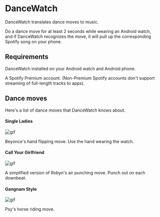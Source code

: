 # DanceWatch

DanceWatch translates dance moves to music.

Do a dance move for at least 2 seconds while wearing an Android watch, and if DanceWatch recognizes the move, it will pull up the corresponding Spotify song on your phone.

## Requirements 

DanceWatch installed on your Android watch and Android phone.

A Spotify Premium account. (Non-Premium Spotify accounts don't support streaming of full-length tracks to apps).

## Dance moves

Here's a list of dance moves that DanceWatch knows about.

#### Single Ladies

![gif](https://j.gifs.com/Z6z5oR.gif)

Beyonce's hand flipping move. Use the hand wearing the watch.

#### Call Your Girlfriend

![gif](https://j.gifs.com/gJnvDG.gif)

A simplified version of Robyn's air punching move. Punch out on each downbeat.

#### Gangnam Style

![gif](https://j.gifs.com/PNzRAw.gif)

Psy's horse riding move.

